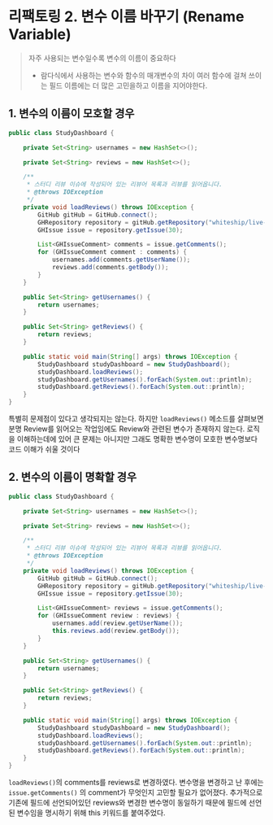 
# 리팩토링 2. 변수 이름 바꾸기 (Rename Variable)
> 자주 사용되는 변수일수록 변수의 이름이 중요하다
>   - 람다식에서 사용하는 변수와 함수의 매개변수의 차이 
> 여러 함수에 걸쳐 쓰이는 필드 이름에는 더 많은 고민을하고 이름을 지어야한다.  
> 

## 1. 변수의 이름이 모호할 경우 
```java
public class StudyDashboard {

    private Set<String> usernames = new HashSet<>();

    private Set<String> reviews = new HashSet<>();

    /**
     * 스터디 리뷰 이슈에 작성되어 있는 리뷰어 목록과 리뷰를 읽어옵니다.
     * @throws IOException
     */
    private void loadReviews() throws IOException {
        GitHub gitHub = GitHub.connect();
        GHRepository repository = gitHub.getRepository("whiteship/live-study");
        GHIssue issue = repository.getIssue(30);

        List<GHIssueComment> comments = issue.getComments();
        for (GHIssueComment comment : comments) {
            usernames.add(comments.getUserName());
            reviews.add(comments.getBody());
        }
    }

    public Set<String> getUsernames() {
        return usernames;
    }

    public Set<String> getReviews() {
        return reviews;
    }

    public static void main(String[] args) throws IOException {
        StudyDashboard studyDashboard = new StudyDashboard();
        studyDashboard.loadReviews();
        studyDashboard.getUsernames().forEach(System.out::println);
        studyDashboard.getReviews().forEach(System.out::println);
    }
}
```
특별히 문제점이 있다고 생각되지는 않는다. 
하지만 `loadReviews()` 메소드를 살펴보면 분명 Review를 읽어오는 작업임에도 Review와 관련된 변수가 존재하지 않는다.
로직을 이해하는데에 있어 큰 문제는 아니지만 그래도 명확한 변수명이 모호한 변수명보다 코드 이해가 쉬울 것이다



## 2. 변수의 이름이 명확할 경우 
```java
public class StudyDashboard {

    private Set<String> usernames = new HashSet<>();

    private Set<String> reviews = new HashSet<>();

    /**
     * 스터디 리뷰 이슈에 작성되어 있는 리뷰어 목록과 리뷰를 읽어옵니다.
     * @throws IOException
     */
    private void loadReviews() throws IOException {
        GitHub gitHub = GitHub.connect();
        GHRepository repository = gitHub.getRepository("whiteship/live-study");
        GHIssue issue = repository.getIssue(30);

        List<GHIssueComment> reviews = issue.getComments();
        for (GHIssueComment review : reviews) {
            usernames.add(review.getUserName());
            this.reviews.add(review.getBody());
        }
    }

    public Set<String> getUsernames() {
        return usernames;
    }

    public Set<String> getReviews() {
        return reviews;
    }

    public static void main(String[] args) throws IOException {
        StudyDashboard studyDashboard = new StudyDashboard();
        studyDashboard.loadReviews();
        studyDashboard.getUsernames().forEach(System.out::println);
        studyDashboard.getReviews().forEach(System.out::println);
    }
}
```
`loadReviews()`의 comments를 reviews로 변경하였다. 변수명을 변경하고 난 후에는 `issue.getComments()` 의 comment가 무엇인지 고민할 필요가 없어졌다.
추가적으로 기존에 필드에 선언되어있던 reviews와 변경한 변수명이 동일하기 때문에 필드에 선언된 변수임을 명시하기 위해 this 키워드를 붙여주었다.
